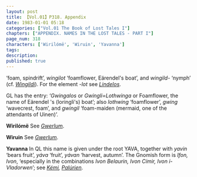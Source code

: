 ```yaml
---
layout: post
title: 【Vol.01】P318. Appendix
date: 1983-01-01 05:18
categories: ["Vol.01 The Book of Lost Tales I"]
chapters: ["APPENDIX. NAMES IN THE LOST TALES - PART I"]
page_num: 318
characters: ['Wirilómë', 'Wiruin', 'Yavanna']
tags: 
description: 
published: true
---
```


<p style="text-indent: 0;">
‘foam, spindrift’, <I>wingilot</I> ‘foamflower, Eärendel's boat’, and <I>wingild-</I> ‘nymph’ (cf. <I><a href="{{site.baseurl}}/characters#Wingildi">Wingildi</a></I>). For the element <I>-lot</I> see <I><a href="{{site.baseurl}}/characters#Lindelos">Lindelos</a></I>.
</p>

GL has the entry: <I>‘Gwingalos</I> or <I>Gwingli=Lothwinga</I> or Foamflower, the name of Eärendel 's (loringli's) boat’; also <I>lothwing</I> ‘foamflower’, <I>gwing</I> ‘wavecrest, foam’, and <I>gwingil</I> ‘foam-maiden (mermaid, one of the attendants of Uinen)’.

<B>Wirilómë</B>  See <I>[Gwerlum]({{site.baseurl}}/characters#Gwerlum)</I>.

<B>Wiruin</B>   See <I>[Gwerlum]({{site.baseurl}}/characters#Gwerlum)</I>.

<B>Yavanna</B> In QL this name is given under the root YAVA, together with <I>yavin</I> ‘bears fruit’, <I>yáva</I> ‘fruit’, <I>yávan</I> ‘harvest, autumn’. The Gnomish form is <I>Ifon, Ivon</I>, ‘especially in the combinations <I>Ivon Belaurin, Ivon Címir, Ivon i-Vladorwen</I>’; see <I>[Kémi]({{site.baseurl}}/characters#Kémi), [Palúrien]({{site.baseurl}}/characters#Palúrien)</I>.

